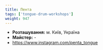 ```yaml
---
title: Пента
tags: ['tongue-drum-workshops']
weight: 947
---
```



- **Розташування:** м. Київ, Україна
- **Майстер:** -
- https://www.instagram.com/penta_tongue


